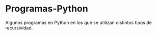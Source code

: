 # Programas-Python
Algunos programas en Python en los que se utilizan distintos tipos de recursividad.
